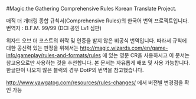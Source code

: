 #Magic:the Gathering Comprehensive Rules Korean Translate Project.

매직 더 개더링 종합 규칙서(Comprehensive Rules)의 한국어 번역 프로젝트입니다.
번역자 : B.F.M. 99/99 (DCI 공인 Lv1 심판)

위자드 오브 더 코스트의 허락 및 인증을 받지 않은 비공식 번역입니다. 따라서 규칙에 대한 공신력 있는 판정을 위해서는
http://magic.wizards.com/en/game-info/gameplay/rules-and-formats/rules 에 있는 영문 CR을 사용하시고
이 문서는 참고용으로만 사용하는 것을 추천합니다.
본 문서는 자유롭게 배포 및 사용 가능합니다.
한글판이 나오지 않은 블럭의 경우 DotP의 번역을 참고했습니다.

http://www.yawgatog.com/resources/rules-changes/ 에서 버전별 변경점을 확인 가능
